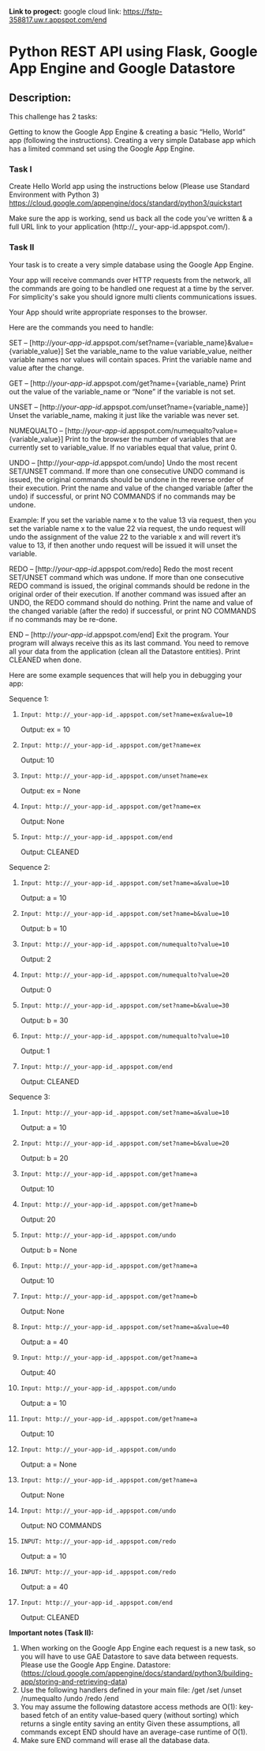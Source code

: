 **Link to progect:** google cloud link: https://fstp-358817.uw.r.appspot.com/end

# Python REST API using Flask, Google App Engine and Google Datastore

## Description:

This challenge has 2 tasks:

Getting to know the Google App Engine & creating a basic “Hello, World” app (following the instructions).
Creating a very simple Database app which has a limited command set using the Google App Engine.

### Task I
Create Hello World app using the instructions below (Please use Standard Environment with Python 3)
https://cloud.google.com/appengine/docs/standard/python3/quickstart

Make sure the app is working, send us back all the code you’ve written & a full URL link to your application (http://_
your-app-id.appspot.com/).

### Task II
Your task is to create a very simple database using the Google App Engine.

Your app will receive commands over HTTP requests from the network, all the commands are going to be handled one request
at a time by the server. For simplicity's sake you should ignore multi clients communications issues.

Your App should write appropriate responses to the browser.

Here are the commands you need to handle:

SET – [http://_your-app-id_.appspot.com/set?name={variable_name}&value={variable_value}]
Set the variable_name to the value variable_value, neither variable names nor values will contain spaces. Print the
variable name and value after the change.

GET – [http://_your-app-id_.appspot.com/get?name={variable_name}
Print out the value of the variable_name or “None” if the variable is not set.

UNSET – [http://_your-app-id_.appspot.com/unset?name={variable_name}]
Unset the variable_name, making it just like the variable was never set.

NUMEQUALTO – [http://_your-app-id_.appspot.com/numequalto?value={variable_value}]
Print to the browser the number of variables that are currently set to variable_value. If no variables equal that value,
print 0.

UNDO – [http://_your-app-id_.appspot.com/undo]
Undo the most recent SET/UNSET command. If more than one consecutive UNDO command is issued, the original commands
should be undone in the reverse order of their execution. Print the name and value of the changed variable (after the
undo) if successful, or print NO COMMANDS if no commands may be undone.

Example: If you set the variable name x to the value 13 via request, then you set the variable name x to the value 22
via request, the undo request will undo the assignment of the value 22 to the variable x and will revert it’s value to
13, if then another undo request will be issued it will unset the variable.

REDO – [http://_your-app-id_.appspot.com/redo]
Redo the most recent SET/UNSET command which was undone. If more than one consecutive REDO command is issued, the
original commands should be redone in the original order of their execution. If another command was issued after an
UNDO, the REDO command should do nothing. Print the name and value of the changed variable (after the redo) if
successful, or print NO COMMANDS if no commands may be re-done.

END – [http://_your-app-id_.appspot.com/end]
Exit the program. Your program will always receive this as its last command. You need to remove all your data from the
application (clean all the Datastore entities). Print CLEANED when done.

Here are some example sequences that will help you in debugging your app:

Sequence 1:

1.     Input: http://_your-app-id_.appspot.com/set?name=ex&value=10
   Output: ex = 10
2.     Input: http://_your-app-id_.appspot.com/get?name=ex
   Output: 10
3.     Input: http://_your-app-id_.appspot.com/unset?name=ex
   Output: ex = None
4.     Input: http://_your-app-id_.appspot.com/get?name=ex
   Output: None
5.     Input: http://_your-app-id_.appspot.com/end
   Output: CLEANED

Sequence 2:

1.     Input: http://_your-app-id_.appspot.com/set?name=a&value=10
   Output: a = 10
2.     Input: http://_your-app-id_.appspot.com/set?name=b&value=10
   Output: b = 10
3.     Input: http://_your-app-id_.appspot.com/numequalto?value=10
   Output: 2
4.     Input: http://_your-app-id_.appspot.com/numequalto?value=20
   Output: 0
5.     Input: http://_your-app-id_.appspot.com/set?name=b&value=30
   Output: b = 30
6.     Input: http://_your-app-id_.appspot.com/numequalto?value=10
   Output: 1
7.     Input: http://_your-app-id_.appspot.com/end
   Output: CLEANED

Sequence 3:

1.     Input: http://_your-app-id_.appspot.com/set?name=a&value=10
   Output: a = 10
2.     Input: http://_your-app-id_.appspot.com/set?name=b&value=20
   Output: b = 20
3.     Input: http://_your-app-id_.appspot.com/get?name=a
   Output: 10
4.     Input: http://_your-app-id_.appspot.com/get?name=b
   Output: 20
5.     Input: http://_your-app-id_.appspot.com/undo
   Output: b = None
6.     Input: http://_your-app-id_.appspot.com/get?name=a
   Output: 10
7.     Input: http://_your-app-id_.appspot.com/get?name=b
   Output: None
8.     Input: http://_your-app-id_.appspot.com/set?name=a&value=40
   Output: a = 40
9.     Input: http://_your-app-id_.appspot.com/get?name=a
   Output: 40
10.     Input: http://_your-app-id_.appspot.com/undo
    Output: a = 10
11.     Input: http://_your-app-id_.appspot.com/get?name=a
    Output: 10
12.     Input: http://_your-app-id_.appspot.com/undo
    Output: a = None
13.     Input: http://_your-app-id_.appspot.com/get?name=a
    Output: None
14.     Input: http://_your-app-id_.appspot.com/undo
    Output: NO COMMANDS
15.     INPUT: http://_your-app-id_.appspot.com/redo
    Output: a = 10
16.     INPUT: http://_your-app-id_.appspot.com/redo
    Output: a = 40
15.     Input: http://_your-app-id_.appspot.com/end
    Output: CLEANED

**Important notes (Task II):**

1. When working on the Google App Engine each request is a new task, so you will have to use GAE Datastore to save data
   between requests. Please use the Google App Engine.
   Datastore: (https://cloud.google.com/appengine/docs/standard/python3/building-app/storing-and-retrieving-data)
2. Use the following handlers defined in your main file:
   /get
   /set
   /unset
   /numequalto
   /undo
   /redo
   /end
3. You may assume the following datastore access methods are O(1):
   key-based fetch of an entity value-based query (without sorting) which returns a single entity saving an entity Given
   these assumptions, all commands except END should have an average-case runtime of O(1).
4. Make sure END command will erase all the database data.

